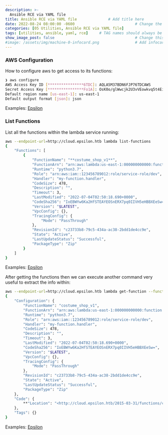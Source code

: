 ```yaml
---
description: >-
  Ansible RCE via YAML file
title: Ansible RCE via YAML file              # Add title here
date: 2022-08-24 08:00:00 -0600                           # Change the date to match completion date
categories: [05 Utilities, Ansible RCE via YAML file]                     # Change Templates to Writeup
tags: [utilities, ansible, yaml, rce]     # TAG names should always be lowercase; replace template with writeup, and add relevant tags
show_image_post: false                                    # Change this to true
#image: /assets/img/machine-0-infocard.png                # Add infocard image here for post preview image
---
```

### AWS Configuration

How to configure aws to get access to its functions:
```bash
❯ aws configure
AWS Access Key ID [****************6TDC]: AQLA5M37BDN6FJP76TDCAWS 
Secret Access Key [****************Fo1A]: OsK0o/glWwcjk2U3vVEowkvq5t4EiIreB+WdFo1A
Default region name [us-east-1]: us-east-1
Default output format [json]: json
```
Examples:
[Epsilon](https://shuciran.github.io/posts/Epsilon/#fnref:aws-cli)

### List Functions

List all the functions within the lambda service running:

```bash
aws --endpoint-url=http://cloud.epsilon.htb lambda list-functions
{
    "Functions": [
        {
            "FunctionName": "**costume_shop_v1**",
            "FunctionArn": "arn:aws:lambda:us-east-1:000000000000:function:costume_shop_v1",
            "Runtime": "python3.7",
            "Role": "arn:aws:iam::123456789012:role/service-role/dev",
            "Handler": "my-function.handler",
            "CodeSize": 478,
            "Description": "",
            "Timeout": 3,
            "LastModified": "2022-07-04T02:50:18.690+0000",
            "CodeSha256": "IoEBWYw6Ka2HfSTEAYEOSnERX7pq0IIVH5eHBBXEeSw=",
            "Version": "$LATEST",
            "VpcConfig": {},
            "TracingConfig": {
                "Mode": "PassThrough"
            },
            "RevisionId": "c23733b8-79c5-434a-ac38-2bdd1de4cc9e",
            "State": "Active",
            "LastUpdateStatus": "Successful",
            "PackageType": "Zip"
        }
    ]
}
```
Examples:
[Epsilon](https://shuciran.github.io/posts/Epsilon/#fnref:aws-list-functions)

After getting the functions then we can execute another command very useful to extract the info within:

```bash
aws --endpoint-url=http://cloud.epsilon.htb lambda get-function --function-name=costume_shop_v1
{
    "Configuration": {
        "FunctionName": "costume_shop_v1",
        "FunctionArn": "arn:aws:lambda:us-east-1:000000000000:function:costume_shop_v1",
        "Runtime": "python3.7",
        "Role": "arn:aws:iam::123456789012:role/service-role/dev",
        "Handler": "my-function.handler",
        "CodeSize": 478,
        "Description": "",
        "Timeout": 3,
        "LastModified": "2022-07-04T02:50:18.690+0000",
        "CodeSha256": "IoEBWYw6Ka2HfSTEAYEOSnERX7pq0IIVH5eHBBXEeSw=",
        "Version": "$LATEST",
        "VpcConfig": {},
        "TracingConfig": {
            "Mode": "PassThrough"
        },
        "RevisionId": "c23733b8-79c5-434a-ac38-2bdd1de4cc9e",
        "State": "Active",
        "LastUpdateStatus": "Successful",
        "PackageType": "Zip"
    },
    "Code": {
        **"Location": "<http://cloud.epsilon.htb/2015-03-31/functions/costume_shop_v1/code>"**
    },
    "Tags": {}
}
```
Examples:
[Epsilon](https://shuciran.github.io/posts/Epsilon/#fnref:aws-function-verbose)